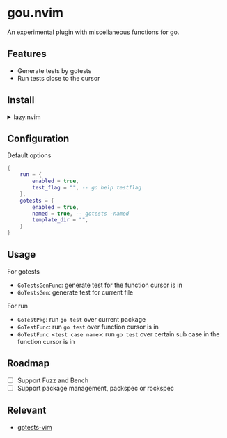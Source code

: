# gou.nvim

An experimental plugin with miscellaneous functions for go.

## Features

- Generate tests by gotests
- Run tests close to the cursor

## Install

<details>
    <summary>lazy.nvim</summary>

```lua
{
    "aryonal/gou.nvim",
    dependencies = {
        "nvim-treesitter/nvim-treesitter",
    },
    ft = {
        "go",
    },
    config = function()
        require("gou").setup({})
    end
}
```

</details>

## Configuration

Default options

```lua
{
    run = {
        enabled = true,
        test_flag = "", -- go help testflag
    },
    gotests = {
        enabled = true,
        named = true, -- gotests -named
        template_dir = "",
    }
}
```

## Usage

For gotests

- `GoTestsGenFunc`: generate test for the function cursor is in
- `GoTestsGen`: generate test for current file

For run

- `GoTestPkg`: run `go test` over current package
- `GoTestFunc`: run `go test` over function cursor is in
- `GoTestFunc <test case name>`: run `go test` over certain sub case in the function cursor is in

## Roadmap

- [ ] Support Fuzz and Bench
- [ ] Support package management, packspec or rockspec

## Relevant

- [gotests-vim](https://github.com/buoto/gotests-vim)
